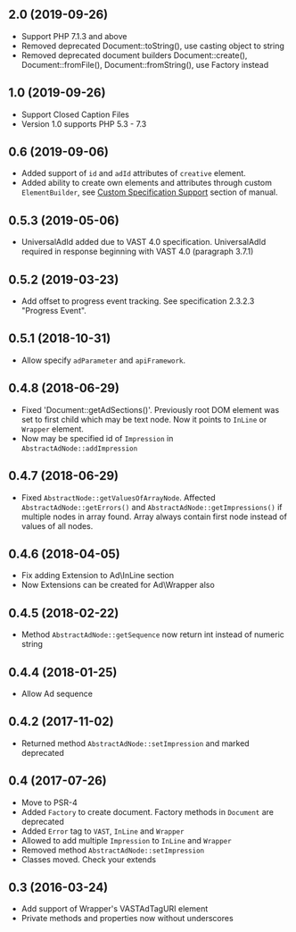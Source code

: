 ## 2.0 (2019-09-26)
* Support PHP 7.1.3 and above
* Removed deprecated Document::toString(), use casting object to string
* Removed deprecated document builders Document::create(), Document::fromFile(), Document::fromString(), use Factory instead

## 1.0 (2019-09-26)
* Support Closed Caption Files
* Version 1.0 supports PHP 5.3 - 7.3

## 0.6 (2019-09-06)
  * Added support of `id` and `adId` attributes of `creative` element.
  * Added ability to create own elements and attributes through custom `ElementBuilder`, see [Custom Specification Support](https://github.com/sokil/php-vast#custom-specification-support) section of manual.

## 0.5.3 (2019-05-06)
  * UniversalAdId added due to VAST 4.0 specification. UniversalAdId required in response beginning with VAST 4.0 (paragraph 3.7.1)

## 0.5.2 (2019-03-23)
  * Add offset to progress event tracking. See specification 2.3.2.3 "Progress Event".

## 0.5.1 (2018-10-31)
  * Allow specify `adParameter` and `apiFramework`. 

## 0.4.8 (2018-06-29)
  * Fixed 'Document::getAdSections()'. Previously root DOM element was set to first child which may be text node. Now it points to `InLine` or `Wrapper` element.
  * Now may be specified id of `Impression` in `AbstractAdNode::addImpression`

## 0.4.7 (2018-06-29)
  * Fixed `AbstractNode::getValuesOfArrayNode`. Affected  `AbstractAdNode::getErrors()` and `AbstractAdNode::getImpressions()` if multiple nodes in array found. Array always contain first node instead of values of all nodes.

## 0.4.6 (2018-04-05)
  * Fix adding Extension to Ad\InLine section
  * Now Extensions can be created for Ad\Wrapper also

## 0.4.5 (2018-02-22)
  * Method `AbstractAdNode::getSequence` now return int instead of numeric string 

## 0.4.4 (2018-01-25)
  * Allow Ad sequence

## 0.4.2 (2017-11-02)
  * Returned method `AbstractAdNode::setImpression` and marked deprecated

## 0.4 (2017-07-26)
  * Move to PSR-4
  * Added `Factory` to create document. Factory methods in `Document` are deprecated
  * Added `Error` tag to `VAST`, `InLine` and `Wrapper`
  * Allowed to add multiple `Impression` to `InLine` and `Wrapper`
  * Removed method `AbstractAdNode::setImpression` 
  * Classes moved. Check your extends

## 0.3 (2016-03-24)
  * Add support of Wrapper's VASTAdTagURI element
  * Private methods and properties now without underscores
